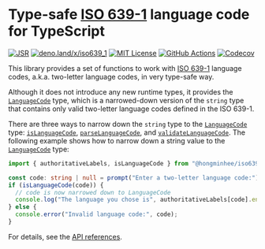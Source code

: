 <!-- deno-fmt-ignore-file -->

Type-safe [ISO 639-1] language code for TypeScript
==================================================

[![JSR][JSR badge]][JSR]
[![deno.land/x/iso639_1][Deno module badge]][Deno module]
[![MIT License][License badge]](./LICENSE)
[![GitHub Actions][GitHub Actions badge]][GitHub Actions]
[![Codecov][Codecov badge]][Codecov]

This library provides a set of functions to work with [ISO 639-1] language
codes, a.k.a. two-letter language codes, in very type-safe way.

Although it does not introduce any new runtime types, it provides
the [`LanguageCode`] type, which is a narrowed-down version of
the `string` type that contains only valid two-letter language codes
defined in the ISO 639-1.

There are three ways to narrow down the `string` type to the
[`LanguageCode`] type: [`isLanguageCode`], [`parseLanguageCode`],
and [`validateLanguageCode`].  The following example shows how to narrow
down a string value to the [`LanguageCode`] type:

~~~~ typescript
import { authoritativeLabels, isLanguageCode } from "@hongminhee/iso639-";

const code: string | null = prompt("Enter a two-letter language code:");
if (isLanguageCode(code)) {
  // code is now narrowed down to LanguageCode
  console.log("The language you chose is", authoritativeLabels[code].en);
} else {
  console.error("Invalid language code:", code);
}
~~~~

For details, see the [API references][JSR].

[JSR badge]: https://jsr.io/badges/@hongminhee/iso639-1
[JSR]: https://jsr.io/@hongminhee/iso639-1
[Deno module badge]: https://shield.deno.dev/x/iso639_1
[Deno module]: https://deno.land/x/iso639_1
[License badge]: https://img.shields.io/github/license/dahlia/iso639-1
[GitHub Actions badge]: https://github.com/dahlia/iso639-1/actions/workflows/test.yaml/badge.svg
[GitHub Actions]: https://github.com/dahlia/iso639-1/actions/workflows/test.yaml
[Codecov badge]: https://codecov.io/gh/dahlia/iso639-1/graph/badge.svg
[Codecov]: https://codecov.io/gh/dahlia/iso639-1
[ISO 639-1]: https://id.loc.gov/vocabulary/iso639-1.html
[`LanguageCode`]: https://jsr.io/@hongminhee/iso639-1/doc/~/LanguageCode
[`isLanguageCode`]: https://jsr.io/@hongminhee/iso639-1/doc/~/isLanguageCode
[`parseLanguageCode`]: https://jsr.io/@hongminhee/iso639-1/doc/~/parseLanguageCode
[`validateLanguageCode`]: https://jsr.io/@hongminhee/iso639-1/doc/~/validateLanguageCode
